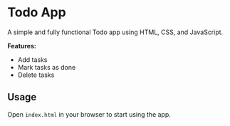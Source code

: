 # Todo App

A simple and fully functional Todo app using HTML, CSS, and JavaScript.

**Features:**
- Add tasks
- Mark tasks as done
- Delete tasks

## Usage
Open `index.html` in your browser to start using the app.